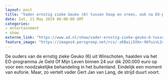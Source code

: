 ```yaml
---
layout: post
title: "Vader ernstig zieke Geuko (6) tussen hoop en vrees, ook na EO-programma"
date: Sat, 11 May 2019 08:00:00 GMT
categories: 
- entertainment 
- show 
externe_link: "https://www.ad.nl/show/vader-ernstig-zieke-geuko-6-tussen-hoop-en-vrees-ook-na-eo-programma~a2a621e7/"
feature_image: "https://images4.persgroep.net/rcs/-zKBaii5Xkn-9UfuivL2cyktRvY/diocontent/147832565/_fitwidth/400/?appId=21791a8992982cd8da851550a453bd7f&quality=0.7"
---
```


De ouders van de ernstig zieke Geuko (6) uit Winschoten, haalden via het EO-programma Je Geld Of Mijn Leven binnen 24 uur dik 200.000 euro op voor een noodzakelijke behandeling in het buitenland. Eindelijk een moment van euforie. Maar, zo vertelt vader Gert Jan van Lang, de strijd duurt voort.
